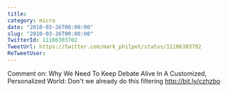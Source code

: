 ```yaml
---
title: 
category: micro
date: "2010-03-26T00:00:00"
slug: "2010-03-26T00:00:00"
TwitterId: 11106303702
TweetUrl: https://twitter.com/mark_philpot/status/11106303702
ReTweetUser: 
---
```


Comment on: Why We Need To Keep Debate Alive In A Customized, Personalized World: Don't we already do this filtering http://bit.ly/czhzbo